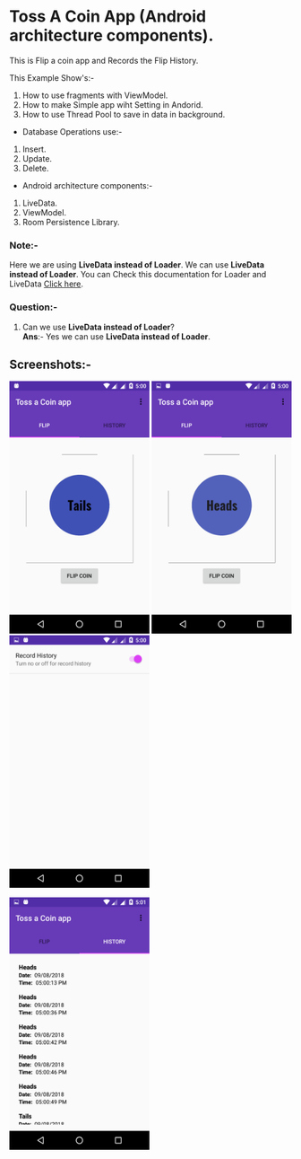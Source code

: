 # Toss A Coin App (Android architecture components).

This is Flip a coin app and Records the Flip History.

This Example Show's:-

1) How to use fragments with ViewModel.
2) How to make Simple app wiht Setting in Andorid.
3) How to use Thread Pool to save in data in background.

- Database Operations use:-

 1) Insert.
 2) Update.
 3) Delete.

- Android architecture components:-

 1) LiveData.
 2) ViewModel.
 3) Room Persistence Library. 

### Note:-

Here we are using **LiveData instead of Loader**. We can use **LiveData instead of Loader**.
You can Check this documentation for Loader and LiveData [Click here](https://developer.android.com/guide/components/loaders).

### Question:-

1) Can we use **LiveData instead of Loader**?<br>
**Ans**:- Yes we can use **LiveData instead of Loader**. 


## Screenshots:-

<img src="Screenshots/Screenshot_20180809-170005.png" width="250" height="450" /> <img src="Screenshots/Screenshot_20180809-170017.png" width="250" height="450" /> <img src="Screenshots/Screenshot_20180809-170026.png" width="250" height="450" />

<img src="Screenshots/Screenshot_20180809-170101.png" width="250" height="450" /> 


